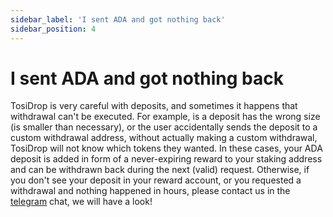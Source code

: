 ```yaml
---
sidebar_label: 'I sent ADA and got nothing back'
sidebar_position: 4
---
```


# I sent ADA and got nothing back

TosiDrop is very careful with deposits, and sometimes it happens that withdrawal can't be executed. For example, is a deposit has the wrong size (is smaller than necessary), or the user accidentally sends the deposit to a custom withdrawal address, without actually making a custom withdrawal, TosiDrop will not know which tokens they wanted. In these cases, your ADA deposit is added in form of a never-expiring reward to your staking address and can be withdrawn back during the next (valid) request.
Otherwise, if you don't see your deposit in your reward account, or you requested a withdrawal and nothing happened in hours, please contact us in the [telegram](https://t.me/TosiDropReal) chat, we will have a look!
